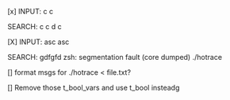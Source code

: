 [x] INPUT:
c
c

SEARCH:
c
c
d
c

[X] INPUT:
asc
asc

SEARCH:
gdfgfd
zsh: segmentation fault (core dumped)  ./hotrace

[] format msgs for ./hotrace < file.txt?

[] Remove those t_bool_vars and use t_bool insteadg